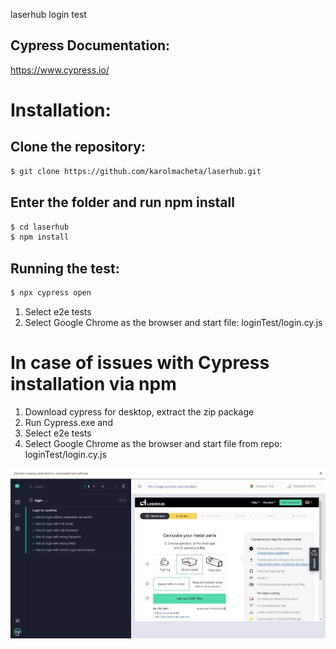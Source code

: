laserhub login test

## Cypress Documentation:

https://www.cypress.io/

# Installation:

## Clone the repository:

```bash
$ git clone https://github.com/karolmacheta/laserhub.git
```
## Enter the folder and run npm install

```bash
$ cd laserhub
$ npm install
```

## Running the test:

```bash
$ npx cypress open
```
1. Select e2e tests
2. Select Google Chrome as the browser and start file:
 loginTest/login.cy.js

 # In case of issues with Cypress installation via npm

1. Download cypress for desktop, extract the zip package
2. Run Cypress.exe and
3. Select e2e tests
4. Select Google Chrome as the browser and start file from repo:
 loginTest/login.cy.js

![alt text](https://github.com/karolmacheta/laserhub/blob/main/tests.jpg)

